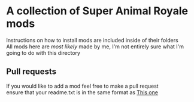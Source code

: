 # A collection of Super Animal Royale mods
Instructions on how to install mods are included inside of their folders<br>
All mods here are *most likely* made by me, I'm not entirely sure what I'm going to do with this directory
## Pull requests
If you would like to add a mod feel free to make a pull request<br>
ensure that your readme.txt is in the same format as [This one](https://github.com/dox-net/sar-mods/blob/main/custom-menu-theme/README.txt)
